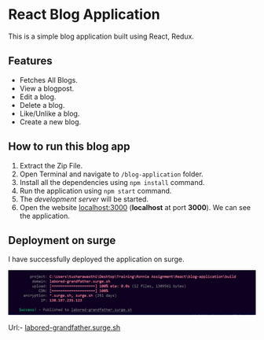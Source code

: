 # React Blog Application

This is a simple blog application built using React, Redux.

## Features

* Fetches All Blogs.
* View a blogpost.
* Edit a blog.
* Delete a blog.
* Like/Unlike a blog.
* Create a new blog.

## How to run this blog app

1. Extract the Zip File.
2. Open Terminal and navigate to `/blog-application` folder.
3. Install all the dependencies using `npm install` command.
4. Run the application using `npm start` command.
5. The _development server_ will be started.
6. Open the website [localhost:3000](localhost:3000) (**localhost** at port **3000**). We can see the application.

## Deployment on surge

I have successfully deployed the application on surge.

![Deployement Image](image.png)

Url:- [labored-grandfather.surge.sh](http://labored-grandfather.surge.sh/)